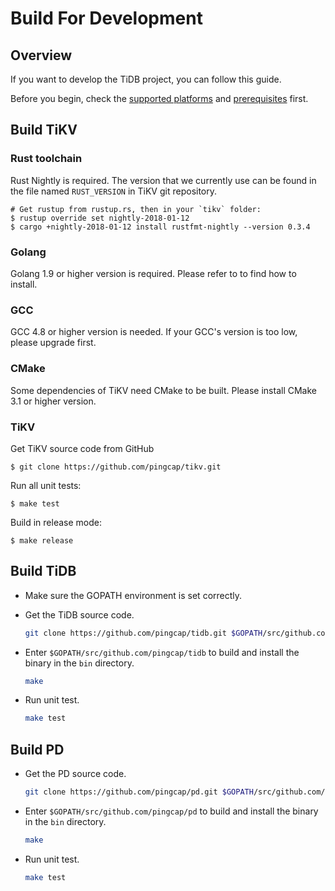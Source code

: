 # Build For Development

## Overview

If you want to develop the TiDB project, you can follow this guide.

Before you begin, check the [supported platforms](./requirements.md#supported-platforms) and [prerequisites](./requirements.md#prerequisites) first.

## Build TiKV

### Rust toolchain

Rust Nightly is required. The version that we currently use can be found in the file named `RUST_VERSION` in TiKV git repository. 

```
# Get rustup from rustup.rs, then in your `tikv` folder:
$ rustup override set nightly-2018-01-12
$ cargo +nightly-2018-01-12 install rustfmt-nightly --version 0.3.4
```

### Golang

Golang 1.9 or higher version is required. Please refer to [](https://golang.org/doc/install) to find how to install.

### GCC

GCC 4.8 or higher version is needed. If your GCC's version is too low, please upgrade first.

### CMake

Some dependencies of TiKV need CMake to be built. Please install CMake 3.1 or higher version.

### TiKV

Get TiKV source code from GitHub

```
$ git clone https://github.com/pingcap/tikv.git 
```

Run all unit tests:

```
$ make test
```

Build in release mode:

```
$ make release
```

## Build TiDB

+ Make sure the GOPATH environment is set correctly.

+ Get the TiDB source code.

    ```bash
    git clone https://github.com/pingcap/tidb.git $GOPATH/src/github.com/pingcap/tidb
    ```
    
+ Enter `$GOPATH/src/github.com/pingcap/tidb` to build and install the binary in the `bin` directory.

    ```bash
    make
    ```
+ Run unit test.
    
    ```bash
    make test
    ```

## Build PD

+ Get the PD source code.

    ```bash
    git clone https://github.com/pingcap/pd.git $GOPATH/src/github.com/pingcap/pd
    ```
    
+ Enter `$GOPATH/src/github.com/pingcap/pd` to build and install the binary in the `bin` directory.

    ```bash
    make
    ```
+ Run unit test.
    
    ```bash
    make test
    ```
